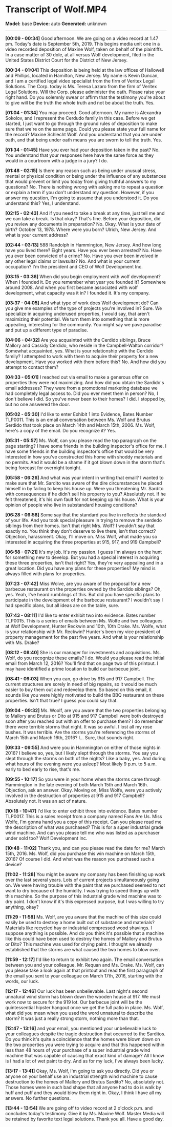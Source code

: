 # Transcript of Wolf.MP4

**Model:** base
**Device:** auto
**Generated:** unknown

---

**[00:09 - 00:34]** Good afternoon. We are going on a video record at 1.47 pm. Today's date is September 5th, 2019. This begins media unit one in a video recorded deposition of Maxine Wolf, taken on behalf of the plaintiffs. In a case matter of 30 dole, at all versus Wolf development, filed in the United States District Court for the District of New Jersey.

**[00:34 - 01:04]** This deposition is being held at the law offices of Hallowell and Phillips, located in Hamilton, New Jersey. My name is Kevin Duncan, and I am a certified legal video specialist from the firm of Veritex Legal Solutions. The Corp. today is Ms. Teresa Lazaro from the firm of Veritex Legal Solutions. Will the Corp. please administer the oath. Please raise your right hand. Do you solemnly swear or affirm that the testimony you're about to give will be the truth the whole truth and not be about the truth. Yes.

**[01:04 - 01:34]** You may proceed. Good afternoon. My name is Alexandra Sokolov, and I represent the Cerdudo family in this case. Before we get started, I just want to go through the ground rules of deposition to make sure that we're on the same page. Could you please state your full name for the record? Maxine Schlecht Wolf. And you understand that you are under oath, and that being under oath means you are sworn to tell the truth. Yes.

**[01:34 - 01:45]** Have you ever had your deposition taken in the past? No. You understand that your responses here have the same force as they would in a courtroom with a judge in a jury? I do.

**[01:48 - 02:15]** Is there any reason such as being under unusual stress, mental or physical condition or being under the influence of any substances that would prevent or limit you today from giving truthful answers to my questions? No. There is nothing wrong with asking me to repeat a question or explain a term if you don't understand my question. However, if you answer my question, I'm going to assume that you understood it. Do you understand this? Yes, I understand.

**[02:15 - 02:43]** And if you need to take a break at any time, just tell me and we can take a break. Is that okay? That's fine. Before your deposition, did you review any documents in preparation? No. Okay. What is your date of birth? October 13, 1978. Where were you born? Ulrich, New Jersey. And what is your current address?

**[02:44 - 03:13]** 588 Randolph in Hammington, New Jersey. And how long have you lived there? Eight years. Have you ever been arrested? No. Have you ever been convicted of a crime? No. Have you ever been involved in any other legal claims or lawsuits? No. And what is your current occupation? I'm the president and CEO of Wolf Development Inc.

**[03:15 - 03:36]** When did you begin employment with wolf development? When I founded it. Do you remember what year you founded it? Somewhere around 2008. And when you first became associated with wolf development, what capacity was it in? I founded it. It's my company.

**[03:37 - 04:05]** And what type of work does Wolf development do? Can you give me examples of the type of projects you're involved in? Sure. We specialize in acquiring underused properties, I would say, that aren't maximizing their potential. We turn them into something that is more appealing, interesting for the community. You might say we pave paradise and put up a different type of paradise.

**[04:06 - 04:32]** Are you acquainted with the Cerdido siblings, Bruce Mallory and Cassidy Cerdido, who reside in the Campbell-Walton corridor? Somewhat acquainted, yes. What is your relationship with the Cerdido family? I attempted to work with them to acquire their property for a new development. Have you worked with them before this? No. And how did you attempt to contact them?

**[04:33 - 05:01]** I reached out via email to make a generous offer on properties they were not maximizing. And how did you obtain the Sardido's email addresses? They were from a promotional marketing database we had completely legal access to. Did you ever meet them in person? No, I don't believe I did. So you've never been to their homes? I did. I stopped by, but no one answered the door.

**[05:02 - 05:30]** I'd like to enter Exhibit 1 into Evidence, Bates Number TLP0011. This is an email conversation between Ms. Wolf and Brutus Serdido that took place on March 14th and March 15th, 2006. Ms. Wolf, here's a copy of the email. Do you recognize it? Yes.

**[05:31 - 05:57]** Ms. Wolf, can you please read the top paragraph on the page starting? I have some friends in the building inspector's office for me. I have some friends in the building inspector's office that would be very interested in how you've constructed this home with shoddy materials and no permits. And it would be a shame if it got blown down in the storm that's being forecast for overnight tonight.

**[05:58 - 06:26]** And what was your intent in writing that email? I wanted to make sure that Mr. Sardito was aware of the dire circumstances he placed himself in by failing to keep his house up. Were you threatening Mr. Sardito with consequences if he didn't sell his property to you? Absolutely not. If he felt threatened, it's his own fault for not keeping up his house. What is your opinion of people who live in substandard housing conditions?

**[06:28 - 06:58]** Some say that the standard you live in reflects the standard of your life. And you took special pleasure in trying to remove the serdedo siblings from their homes. Isn't that right Mrs. Wolf? I wouldn't say that exactly no. You think they don't deserve to live there, isn't that correct? Objection, harassment. Okay, I'll move on. Miss Wolf, what made you so interested in acquiring the three properties at 915, 917, and 919 Campbell?

**[06:58 - 07:21]** It's my job. It's my passion. I guess I'm always on the hunt for something new to develop. But you had a special interest in acquiring these three properties, isn't that right? Yes, they're very appealing and in a great location. Did you have any plans for these properties? My mind is always filled with plans for properties.

**[07:23 - 07:42]** Miss Wolve, are you aware of the proposal for a new barbecue restaurant on the properties owned by the Sardido siblings? Oh, yes. Yeah, I've heard rumblings of this. But did you have specific plans to participate in the development of the barbecue restaurant? I wouldn't say I had specific plans, but all ideas are on the table, sure.

**[07:43 - 08:11]** I'd like to enter exhibit two into evidence. Bates number TLP0015. This is a series of emails between Ms. Wolfe and two colleagues at Wolf Development, Hunter Reckwin and 10th, 10th Drake. Ms. Wolfe, what is your relationship with Mr. Reckwin? Hunter's been my vice president of property management for the past five years. And what is your relationship with Ms. Drake?

**[08:12 - 08:40]** She is our manager for investments and acquisitions. Ms. Wolf, do you recognize these emails? I do. Would you please read the initial email from March 12, 2016? You'll find that on page two of this printout. I may have identified a prime location to build our barbecue joint.

**[08:41 - 09:03]** When you can, go drive by 915 and 917 Campbell. The current structures are sorely in need of big repairs, so it would be much easier to buy them out and redevelop them. So based on this email, it sounds like you were highly motivated to build the BBQ restaurant on these properties. Isn't that true? I guess you could say that.

**[09:04 - 09:32]** Ms. Woolf, are you aware that the two properties belonging to Mallory and Brutus or Dito at 915 and 917 Campbell were both destroyed soon after you reached out with an offer to purchase them? I do remember there were terrible storms that night. It was so awful. I lost all my rose bushes. It was terrible. Are the storms you're referencing the storms of March 15th and March 16th, 2016? I... Sure, that sounds right.

**[09:33 - 09:55]** And were you in Hammington on either of those nights in 2016? I believe so, yes, but I likely slept through the storms. You say you slept through the storms on both of the nights? Like a baby, yes. And during what hours of the evening were you asleep? Most likely 9 p.m. to 5 a.m. early to bed early to rise, that's me.

**[09:55 - 10:17]** So you were in your home when the storms came through Hammington in the late evening of both March 15th and March 16th. Objection, ask an answer. Okay. Moving on, Miss Wolfe, were you actively involved in the destruction of properties at 915 and 917 Campbell? Absolutely not. It was an act of nature.

**[10:18 - 10:47]** I'd like to enter exhibit three into evidence. Bates number TLP0017. This is a sales receipt from a company named Fans Are Us. Miss Wolfe, I'm gonna hand you a copy of this receipt. Can you please read me the description of what was purchased? This is for a super industrial grade wind machine. And can you please tell me who was listed as a purchaser under sold too? Wolf Development Inc.

**[10:48 - 11:02]** Thank you, and can you please read the date for me? March 15th, 2016. Ms. Wolf, did you purchase this win machine on March 15th, 2016? Of course I did. And what was the reason you purchased such a device?

**[11:02 - 11:28]** You might be aware my company has been finishing up work over the last several years. Lots of current projects simultaneously going on. We were having trouble with the paint that we purchased seemed to not want to dry because of the humidity. I was trying to speed things up with this machine. So the purpose of this industrial grade wind machine was to dry paint. I don't know if it's this expressed purpose, but I was willing to try anything, okay?

**[11:29 - 11:58]** Ms. Wolf, are you aware that the machine of this size could easily be used to destroy a home built out of substance and materials? Materials like recycled hay or industrial compressed wood shavings. I suppose anything is possible. And do you think it's possible that a machine like this could have been used to destroy the homes of Mallory and Brutus or Dito? This machine was used for drying paint. I thought we already established that the storms are what caused the two homes to blow over.

**[11:59 - 12:17]** I'd like to return to exhibit two again. The email conversation between you and your colleague, Mr. Requan and Ms. Drake. Ms. Wolf, can you please take a look again at that printout and read the first paragraph of the email you sent to your colleague on March 17th, 2016, starting with the words, our luck.

**[12:17 - 12:46]** Our luck has been unbelievable. Last night's second unnatural wind storm has blown down the wooden house at 917. We must work now to secure for the 919 lot. Our barbecue joint will be the quintessential hipster hangout once we get the full patio in place. Ms. Wolf, what did you mean when you used the word unnatural to describe the storm? It was just a really strong storm, nothing more than that.

**[12:47 - 13:16]** and your email, you mentioned your unbelievable luck to your colleagues despite the tragic destruction that occurred to the Sarditos. Do you think it's quite a coincidence that the homes were blown down on the two properties you were trying to acquire and that this happened within less than 48 hours of your purchase of a super industrial grade wind machine that was capable of causing that exact kind of damage? All I know is I had a lot of wet paint to dry. And as for my luck, I've always been lucky.

**[13:17 - 13:41]** Okay, Ms. Wolf, I'm going to ask you directly. Did you or anyone on your behalf use an industrial strength wind machine to cause destruction to the homes of Mallory and Brutus Sardito? No, absolutely not. Those homes were in such bad shape that all anyone had to do is walk by huff and puff and they would blow them right in. Okay, I think I have all my answers. No further questions.

**[13:44 - 13:54]** We are going off to video record at 2 o'clock p.m. and concludes today's testimony. Give it by Ms. Maxine Wolf. Master Media will be retained by favorite text legal solutions. Thank you all. Have a good day.

